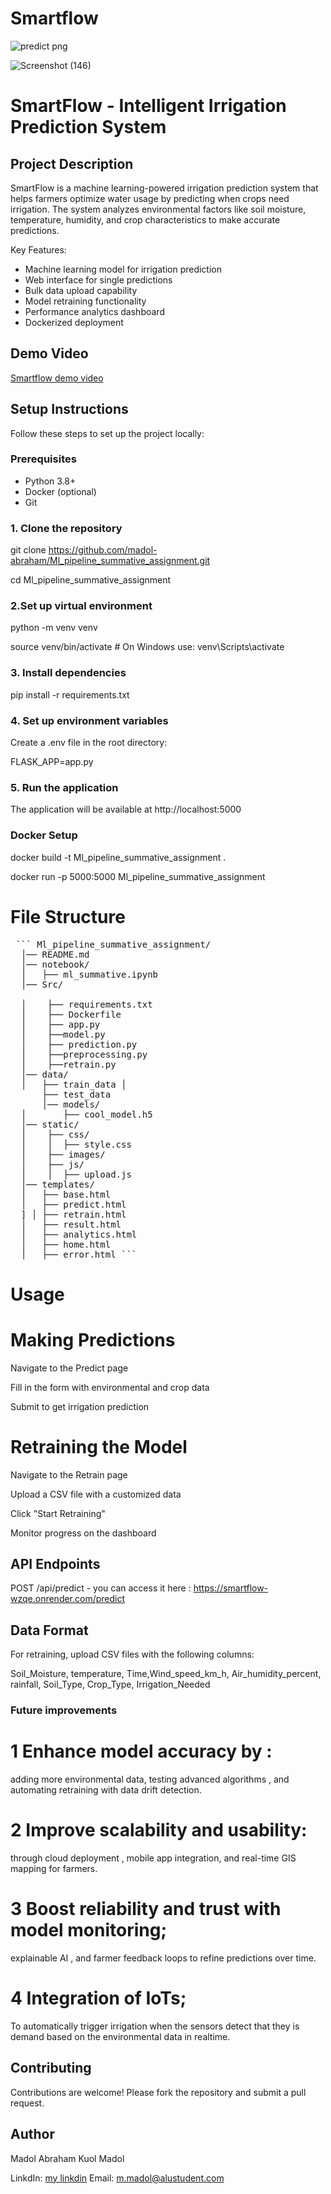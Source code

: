 # Smartflow





![predict png](https://github.com/user-attachments/assets/85b8bb14-7f82-4a16-b702-6bdcc8095938)

![Screenshot (146)](https://github.com/user-attachments/assets/ed0207e0-e396-4e60-9807-ddb8e78aeb86)







# SmartFlow - Intelligent Irrigation Prediction System


## Project Description

SmartFlow is a machine learning-powered irrigation prediction system that helps farmers optimize water usage by predicting when crops need irrigation. The system analyzes environmental factors like soil moisture, temperature, humidity, and crop characteristics to make accurate predictions.

Key Features:
- Machine learning model for irrigation prediction
- Web interface for single predictions
- Bulk data upload capability
- Model retraining functionality
- Performance analytics dashboard
- Dockerized deployment

## Demo Video

[Smartflow demo video](https://www.youtube.com/watch?v=aGR_Pc7LURc)


## Setup Instructions

Follow these steps to set up the project locally:

### Prerequisites

- Python 3.8+
- Docker (optional)
- Git

### 1. Clone the repository

git clone https://github.com/madol-abraham/Ml_pipeline_summative_assignment.git

cd Ml_pipeline_summative_assignment 

### 2.Set up virtual environment
python -m venv venv

source venv/bin/activate  # On Windows use: venv\Scripts\activate

### 3. Install dependencies

pip install -r requirements.txt

### 4. Set up environment variables

Create a .env file in the root directory:

FLASK_APP=app.py

### 5. Run the application

The application will be available at http://localhost:5000

### Docker Setup

docker build -t Ml_pipeline_summative_assignment .

docker run -p 5000:5000 Ml_pipeline_summative_assignment



# File Structure

<pre> ``` Ml_pipeline_summative_assignment/
  │── README.md
  │── notebook/ 
  │   ├── ml_summative.ipynb 
  │── Src/ 
  
  │    ├── requirements.txt
  │    ├── Dockerfile 
  │    ├── app.py 
  │    ├──model.py 
  │    ├── prediction.py 
  │    ├──preprocessing.py 
  │    ├──retrain.py
  │── data/ 
  │   ├── train_data │
      ├── test_data 
      │── models/
  │       ├── cool_model.h5
  │── static/
  │    ├── css/ 
  │    │  ├── style.css 
  │    ├── images/ 
  │    ├── js/ 
  │    │  ├── upload.js
  │── templates/ 
  │   ├── base.html 
  │   ├── predict.html
  ] │ ├── retrain.html 
  │   ├── result.html
  │   ├── analytics.html 
  │   ├── home.html 
  │   ├── error.html ``` </pre>


# Usage
# Making Predictions
Navigate to the Predict page

Fill in the form with environmental and crop data

Submit to get irrigation prediction

# Retraining the Model
Navigate to the Retrain page

Upload a CSV file with a customized data

Click "Start Retraining"

Monitor progress on the dashboard

## API Endpoints    

POST /api/predict - you can access it here : https://smartflow-wzqe.onrender.com/predict

## Data Format
For retraining, upload CSV files with the following columns:

Soil_Moisture, temperature, Time,Wind_speed_km_h, Air_humidity_percent, rainfall, Soil_Type, Crop_Type, Irrigation_Needed

### Future improvements

# 1 Enhance model accuracy by :

adding more environmental data, testing advanced algorithms , and automating retraining with data drift detection.

# 2 Improve scalability and usability:

through cloud deployment , mobile app integration, and real-time GIS mapping for farmers.

# 3 Boost reliability and trust with model monitoring; 

explainable AI , and farmer feedback loops to refine predictions over time.
# 4 Integration of IoTs; 

To automatically trigger irrigation when the sensors detect that they is demand based on the environmental data in realtime.
## Contributing

Contributions are welcome! Please fork the repository and submit a pull request.

## Author
Madol Abraham Kuol Madol

LinkdIn: [my linkdin](https://www.linkedin.com/in/madol-abraham-kuol-madol/)
Email: m.madol@alustudent.com

   
